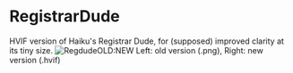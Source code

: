 # RegistrarDude
HVIF version of Haiku's Registrar Dude, for (supposed) improved clarity at its tiny size.
![RegdudeOLD:NEW](https://user-images.githubusercontent.com/5268574/231504515-037ceaee-3562-43dd-b291-bb2b8d66d2a0.png)
Left: old version (.png), Right: new version (.hvif)
